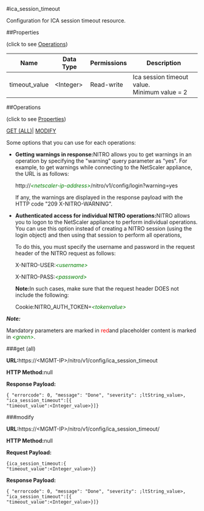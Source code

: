 #ica_session_timeout

Configuration for ICA session timeout resource.


##Properties 
<span>(click to see [Operations](#opera))</span>


<table><thead><tr><th>Name</th><th>Data Type</th><th>Permissions</th><th>Description</th></tr></thead><tbody><tr><td>timeout_value</td><td>&lt;Integer></td><td>Read-write</td><td>Ica session timeout value.<br>Minimum value = 2</td></tr></tbody></table>
##Operations 
<span>(click to see [Properties](#prope))</span>


[GET (ALL)](#get-)| [MODIFY](#m)


Some options that you can use for each operations:
<ul><li><p><b>Getting warnings in response:</b>NITRO allows you to get warnings in an operation by specifying the "warning" query parameter as "yes". For example, to get warnings while connecting to the NetScaler appliance, the URL is as follows:</p><p>http://<span style="color:green;font-style:italic;">&lt;netscaler-ip-address&gt;</span>/nitro/v1/config/login?warning=yes</p><p>If any, the warnings are displayed in the response payload with the HTTP code "209 X-NITRO-WARNING".</p></li><li><p><b>Authenticated access for individual NITRO operations:</b>NITRO allows you to logon to the NetScaler appliance to perform individual operations. You can use this option instead of creating a NITRO session (using the login object) and then using that session to perform all operations,</p><p>To do this, you must specify the username and password in the request header of the NITRO request as follows:</p><p>X-NITRO-USER:<span style="color:green;font-style:italic;">&lt;username&gt;</span></p><p>X-NITRO-PASS:<span style="color:green;font-style:italic;">&lt;password&gt;</span></p><p><b>Note:</b>In such cases, make sure that the request header DOES not include the following:</p><p>Cookie:NITRO_AUTH_TOKEN=<span style="color:green;font-style:italic;">&lt;tokenvalue&gt;</span></p></li></ul>



***Note:*** 
Mandatory parameters are marked in <span style="color:#FF0000;">red</span>and placeholder content is marked in <span style="color:green;font-style:italic">&lt;green&gt;</span>.

###get (all)



<b>URL:</b>https://&lt;MGMT-IP&gt;/nitro/v1/config/ica_session_timeout
<b>HTTP Method:</b>null
<b>Response Payload: </b>```{ "errorcode": 0, "message": "Done", "severity": ;ltString_value>, "ica_session_timeout":[{"timeout_value":<Integer_value>}]}```



###modify



<b>URL:</b>https://&lt;MGMT-IP&gt;/nitro/v1/config/ica_session_timeout/
<b>HTTP Method:</b>null
<b>Request Payload: </b>```{ica_session_timeout:{"timeout_value":<Integer_value>}}```
<b>Response Payload: </b>```{ "errorcode": 0, "message": "Done", "severity": ;ltString_value>, "ica_session_timeout":[{"timeout_value":<Integer_value>}]}```



